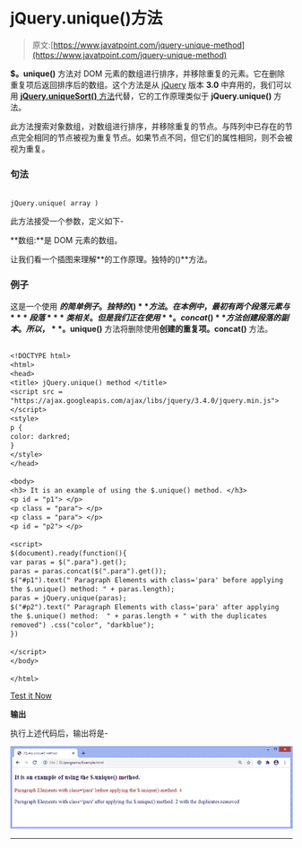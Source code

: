 # jQuery.unique()方法

> 原文:[https://www.javatpoint.com/jquery-unique-method](https://www.javatpoint.com/jquery-unique-method)

**$。unique()** 方法对 DOM 元素的数组进行排序，并移除重复的元素。它在删除重复项后返回排序后的数组。这个方法是从 [jQuery](https://www.javatpoint.com/jquery-tutorial) 版本 **3.0** 中弃用的，我们可以用 [**jQuery.uniqueSort()** 方法](jquery-uniquesort-method)代替，它的工作原理类似于 **jQuery.unique()** 方法。

此方法搜索对象数组，对数组进行排序，并移除重复的节点。与阵列中已存在的节点完全相同的节点被视为重复节点。如果节点不同，但它们的属性相同，则不会被视为重复。

### 句法

```

jQuery.unique( array )

```

此方法接受一个参数，定义如下-

**数组:**是 DOM 元素的数组。

让我们看一个插图来理解**的工作原理。独特的()**方法。

### 例子

这是一个使用 **$的简单例子。独特的()**方法。在本例中，最初有两个段落元素与 ***段落*** 类相关。但是我们正在使用**。concat()** 方法创建段落的副本。所以， **$。unique()** 方法将删除使用**创建的重复项。concat()** 方法。

```

<!DOCTYPE html>
<html>
<head>
<title> jQuery.unique() method </title>
<script src = "https://ajax.googleapis.com/ajax/libs/jquery/3.4.0/jquery.min.js"> </script>
<style>
p {
color: darkred;
}
</style>
</head>

<body>
<h3> It is an example of using the $.unique() method. </h3>
<p id = "p1"> </p>
<p class = "para"> </p>
<p class = "para"> </p>
<p id = "p2"> </p>

<script>
$(document).ready(function(){
var paras = $(".para").get();
paras = paras.concat($(".para").get());
$("#p1").text(" Paragraph Elements with class='para' before applying the $.unique() method: " + paras.length);
paras = jQuery.unique(paras);
$("#p2").text(" Paragraph Elements with class='para' after applying the $.unique() method:  " + paras.length + " with the duplicates removed") .css("color", "darkblue");
})

</script>
</body>

</html>

```

[Test it Now](https://www.javatpoint.com/oprweb/test.jsp?filename=jquery-unique-method1)

**输出**

执行上述代码后，输出将是-

![jQuery.unique() method](img/84db3cb8adb37e9084558e4236fe655f.png)

* * *
